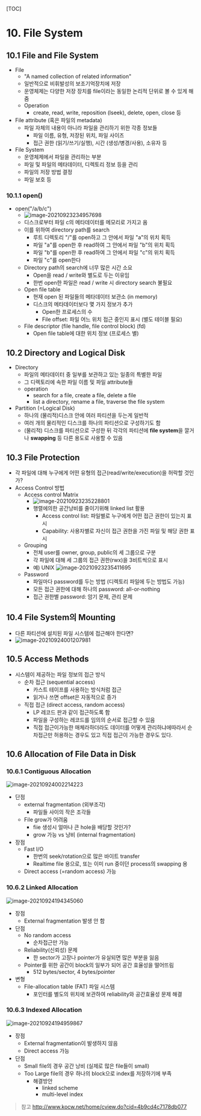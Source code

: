 [TOC]

# 10. File System

## 10.1 File and File System

- File
  - "A named collection of related information"
  - 일반적으로 비휘발성의 보조기억장치에 저장
  - 운영체제는 다양한 저장 장치를 file이라는 동일한 논리적 단위로 볼 수 있게 해 줌
  - Operation
    - create, read, write, reposition (lseek), delete, open, close 등
- File attribute (혹은 파일의 metadata)
  - 파일 자체의 내용이 아니라 파일을 관리하기 위한 각종 정보들
    - 파일 이름, 유형, 저장된 위치, 파일 사이즈
    - 접근 권한 (읽기/쓰기/실행), 시간 (생성/병경/사용), 소유자 등
- File System
  - 운영체제에서 파일을 관리하는 부분
  - 파일 및 파일의 메타데이터, 디렉토리 정보 등을 관리
  - 파일의 저장 방법 결정
  - 파일 보호 등

### 10.1.1 open()

- open("/a/b/c")
  - ![image-20210923234957698](img/image-20210923234957698.png)
  - 디스크로부터 파일 c의 메타데이터를 메모리로 가지고 옴
  - 이를 위하여 directory path를 search
    - 루트 디렉토리 "/"를 open하고 그 안에서 파일 "a"의 위치 획득
    - 파일 "a"를 open한 후 read하여 그 안에서 파일 "b"의 위치 획득
    - 파일 "b"를 open한 후 read하여 그 안에서 파일 "c"의 위치 획득
    - 파일 "c"를 open한다
  - Directory path의 search에 너무 많은 시간 소요
    - Open을 read / write와 별도로 두는 이유임
    - 한번 open한 파일은 read / write 시 directory search 불필요
  - Open file table
    - 현재 open 된 파일들의 메타데이터 보관소 (in memory)
    - 디스크의 메타데이터보다 몇 가지 정보가 추가
      - Open한 프로세스의 수
      - File offset: 파일 어느 위치 접근 중인지 표시 (별도 테이블 필요)
  - File descriptor (file handle, file control block) (fd)
    - Open file table에 대한 위치 정보 (프로세스 별)



## 10.2 Directory and Logical Disk

- Directory
  - 파일의 메타데이터 중 일부를 보관하고 있는 일종의 특별한 파일
  - 그 디렉토리에 속한 파일 이름 및 파일 attribute들
  - operation
    - search for a file, create a file, delete a file
    - list a directory, rename a file, traverse the file system
- Partition (=Logical Disk)
  - 하나의 (물리적)디스크 안에 여러 파티션을 두는게 일반적
  - 여러 개의 물리적인 디스크를 하나의 파티션으로 구성하기도 함
  - (물리적) 디스크를 파티션으로 구성한 뒤 각각의 파티션에 **file system**을 깔거나 **swapping** 등 다른 용도로 사용할 수 있음



## 10.3 File Protection

- 각 파일에 대해 누구에게 어떤 유형의 접근(read/write/execution)을 허락할 것인가?
- Access Control 방법
  - Access control Matrix
    - ![image-20210923235228801](img/image-20210923235228801.png)
    - 행렬에의한 공간낭비를 줄이기위해 linked list 활용
      - Access control list: 파일별로 누구에게 어떤 접근 권한이 있는지 표시 
      - Capability: 사용자별로 자신이 접근 권한을 가진 파일 및 해당 권한 표시
  - Grouping
    - 전체 user를 owner, group, public의 세 그룹으로 구분
    - 각 파일에 대해 세 그룹의 접근 권한(rwx)을 3비트씩으로 표시
    - 예) UNIX ![image-20210923235411695](img/image-20210923235411695.png)
  - Password
    - 파일마다 password를 두는 방법 (디렉토리 파일에 두는 방법도 가능)
    - 모든 접근 권한에 대해 하나의  password: all-or-nothing
    - 접근 권한별 password: 암기 문제, 관리 문제



## 10.4 File System의 Mounting

- 다른 파티션에 설치된 파일 시스템에 접근해야 한다면?
- ![image-20210924001207981](img/image-20210924001207981.png)



## 10.5 Access Methods

- 시스템이 제공하는 파일 정보의 접근 방식
  - 순차 접근 (sequential access)
    - 카스트 테이프를 사용하는 방식처럼 접근
    - 읽거나 쓰면 offset은 자동적으로 증가
  - 직접 접근 (direct access, random access)
    - LP 레코드 판과 같이 접근하도록 함
    - 파일을 구성하는 레코드를 임의의 순서로 접근할 수 있음
    - 직접 접근이가능한 매체라하더라도 데이터를 어떻게 관리하냐에따라서 순차접근만 허용하는 경우도 있고 직접 접근이 가능한 경우도 있다.



## 10.6 Allocation of File Data in Disk

### 10.6.1 Contiguous Allocation

![image-20210924002214223](img/image-20210924002214223.png)

- 단점
  - external fragmentation (외부조각)
    - 파일들 사이의 작은 조각들
  - File grow가 어려움
    - fiie 생성시 얼마나 큰 hole을 배당할 것인가?
    - grow 가능 vs 낭비 (internal fragmentation)
- 장점
  - Fast I/O
    - 한번의 seek/rotation으로 많은 바이트 transfer
    - Realtime file 용으로, 또는 이미 run 중이던 process의 swapping 용
  - Direct access (=random access) 가능

### 10.6.2 Linked Allocation

![image-20210924194345060](img/image-20210924194345060.png)

- 장점
  - External fragmentation 발생 안 함
- 단점
  - No random access
    - 순차접근만 가능
  - Reliability(신뢰성) 문제
    - 한 sector가 고장나 pointer가 유실되면 많은 부분을 잃음
  - Pointer를 위한 공간이 block의 일부가 되어 공간 효율성을 떨어뜨림
    - 512 bytes/sector, 4 bytes/pointer
- 변형
  - File-allocation table (FAT) 파일 시스템
    - 포인터를 별도의 위치에 보관하여 reliability와 공간효율성 문제 해결

### 10.6.3 Indexed Allocation

![image-20210924194959867](img/image-20210924194959867.png)

- 장점
  - External fragmentation이 발생하지 않음
  - Direct access 가능
- 단점
  - Small file의 경우 공간 낭비 (실제로 많은 file들이 small)
  - Too Large file의 경우 하나의 block으로 index를 저장하기에 부족
    - 해결방안
      - linked scheme
      - multi-level index





>참고
>http://www.kocw.net/home/cview.do?cid=4b9cd4c7178db077

